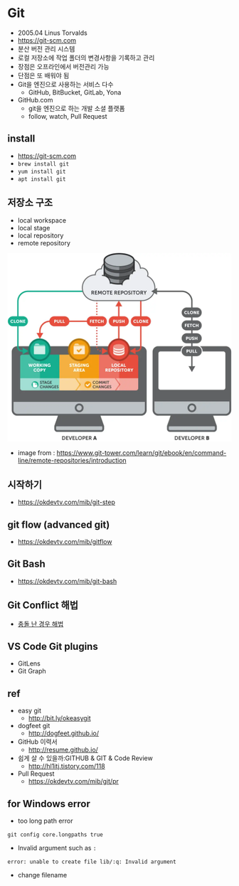 # Git
* 2005.04 Linus Torvalds
* https://git-scm.com
* 분산 버전 관리 시스템
* 로컬 저장소에 작업 폴더의 변경사항을 기록하고 관리
* 장점은 오프라인에서 버전관리 가능
* 단점은 또 배워야 됨
* Git을 엔진으로 사용하는 서비스 다수
  * GitHub, BitBucket, GitLab, Yona
* GitHub.com
  * git을 엔진으로 하는 개발 소셜 플랫폼
  * follow, watch, Pull Request

## install
* https://git-scm.com
* `brew install git`
* `yum install git`
* `apt install git`

## 저장소 구조
* local workspace
* local stage
* local repository
* remote repository

<img src="images/basic-remote-workflow.webp" alt="git repository" class="img"/>

* image from : https://www.git-tower.com/learn/git/ebook/en/command-line/remote-repositories/introduction

## 시작하기
* https://okdevtv.com/mib/git-step

## git flow (advanced git)
* https://okdevtv.com/mib/gitflow

## Git Bash
* https://okdevtv.com/mib/git-bash

## Git Conflict 해법
* [충돌 난 경우 해법](https://okdevtv.com/mib/git/conflict)

## VS Code Git plugins
* GitLens
* Git Graph

## ref
* easy git
  * http://bit.ly/okeasygit
* dogfeet git
  * http://dogfeet.github.io/
* GitHub 이력서
  * http://resume.github.io/
* 쉽게 살 수 있을까:GITHUB & GIT & Code Review
  * http://hl1itj.tistory.com/118
* Pull Request
  * https://okdevtv.com/mib/git/pr

## for Windows error
* too long path error

```
git config core.longpaths true
```

* Invalid argument such as `:`

```
error: unable to create file lib/:q: Invalid argument
```
  * change filename
